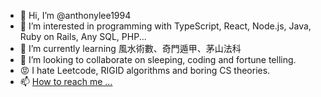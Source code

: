- 👋 Hi, I’m @anthonylee1994
- 👀 I’m interested in programming with TypeScript, React, Node.js, Java, Ruby on Rails, Any SQL, PHP...
- 🌱 I’m currently learning 風水術數、奇門遁甲、茅山法科
- 💞️ I’m looking to collaborate on sleeping, coding and fortune telling.
- 😡 I hate Leetcode, RIGID algorithms and boring CS theories.
- 📫 [How to reach me ...](https://www.linkedin.com/in/anthony-lee-77851376/)
